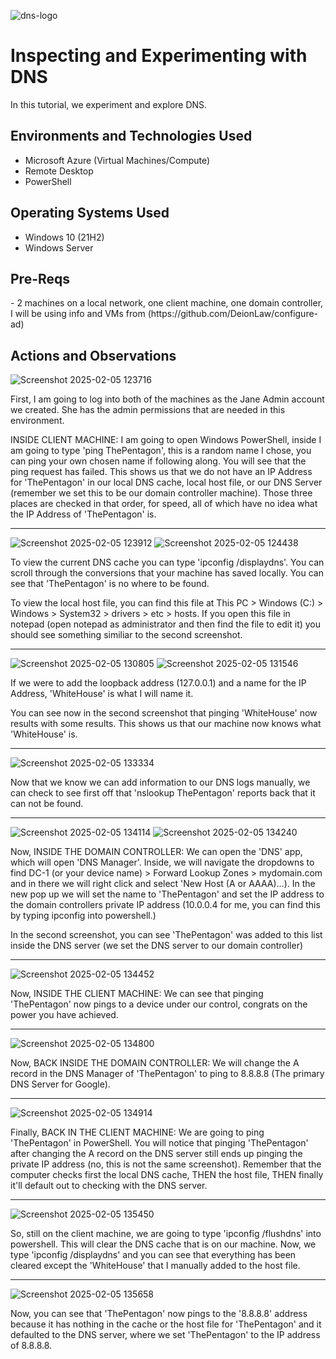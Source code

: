 <p align="center">

![dns-logo](https://github.com/user-attachments/assets/7f0fb8ce-3179-4fed-8418-c08731ccb982)


</p>

<h1>Inspecting and Experimenting with DNS</h1>
In this tutorial, we experiment and explore DNS.<br />

<h2>Environments and Technologies Used</h2>

- Microsoft Azure (Virtual Machines/Compute)
- Remote Desktop
- PowerShell              

<h2>Operating Systems Used </h2>

- Windows 10 (21H2)
- Windows Server

<h2>Pre-Reqs</h2>
- 2 machines on a local network, one client machine, one domain controller, I will be using info and VMs from (https://github.com/DeionLaw/configure-ad)

<h2>Actions and Observations</h2>

![Screenshot 2025-02-05 123716](https://github.com/user-attachments/assets/47aedc39-1c97-4839-92c8-afc23ea5c2b3)

<p>
  First, I am going to log into both of the machines as the Jane Admin account we created. She has the admin permissions that are needed in this environment. 
</p>

<p>
  INSIDE CLIENT MACHINE: I am going to open Windows PowerShell, inside I am going to type 'ping ThePentagon', this is a random name I chose, you can ping your own chosen name if following along. You will see that the ping request has failed. This shows us that we do not have an IP Address for 'ThePentagon' in our local DNS cache, local host file, or our DNS Server (remember we set this to be our domain controller machine). Those three places are checked in that order, for speed, all of which have no idea what the IP Address of 'ThePentagon' is.
</p>

---

![Screenshot 2025-02-05 123912](https://github.com/user-attachments/assets/c6896215-742d-428c-bd2f-9df848d2aa2e)
![Screenshot 2025-02-05 124438](https://github.com/user-attachments/assets/cb47f187-31ae-4f61-8cae-999152d54bad)


<p>
  To view the current DNS cache you can type 'ipconfig /displaydns'. You can scroll through the conversions that your machine has saved locally. You can see that 'ThePentagon' is no where to be found.
</p>

<p>
  To view the local host file, you can find this file at This PC > Windows (C:) > Windows > System32 > drivers > etc > hosts. If you open this file in notepad (open notepad as administrator and then find the file to edit it) you should see something similiar to the second screenshot.
</p>

---
![Screenshot 2025-02-05 130805](https://github.com/user-attachments/assets/4f6f9dfc-8b86-4437-9ceb-97008ccf2136)
![Screenshot 2025-02-05 131546](https://github.com/user-attachments/assets/fcffc2ad-238d-4a12-a888-4bfc9f9cfe0d)



<p>
  If we were to add the loopback address (127.0.0.1) and a name for the IP Address, 'WhiteHouse' is what I will name it.
</p>

<p>
  You can see now in the second screenshot that pinging 'WhiteHouse' now results with some results. This shows us that our machine now knows what 'WhiteHouse' is.
</p>

---

![Screenshot 2025-02-05 133334](https://github.com/user-attachments/assets/e57c695b-4039-47c6-94e2-6b7d9d63690a)


<p>
  Now that we know we can add information to our DNS logs manually, we can check to see first off that 'nslookup ThePentagon' reports back that it can not be found.
</p>

---

![Screenshot 2025-02-05 134114](https://github.com/user-attachments/assets/28733e7e-f8b9-45ff-a6ac-9862474a874a)
![Screenshot 2025-02-05 134240](https://github.com/user-attachments/assets/2f69b33d-128e-4f5a-8eb2-04d1f6d3f32d)


<p>
  Now, INSIDE THE DOMAIN CONTROLLER: We can open the 'DNS' app, which will open 'DNS Manager'. Inside, we will navigate the dropdowns to find DC-1 (or your device name) > Forward Lookup Zones > mydomain.com and in there we will right click and select 'New Host (A or AAAA)...). In the new pop up we will set the name to 'ThePentagon' and set the IP address to the domain controllers private IP address (10.0.0.4 for me, you can find this by typing ipconfig into powershell.)
</p>

<p>
  In the second screenshot, you can see 'ThePentagon' was added to this list inside the DNS server (we set the DNS server to our domain controller)
</p>

---

![Screenshot 2025-02-05 134452](https://github.com/user-attachments/assets/0cf4a8db-3fe5-43c9-96c3-129288b5d863)

<p>
Now, INSIDE THE CLIENT MACHINE: We can see that pinging 'ThePentagon' now pings to a device under our control, congrats on the power you have achieved.
</p>

---
![Screenshot 2025-02-05 134800](https://github.com/user-attachments/assets/e3675fa2-94b3-4795-90a2-df0d4a1a5686)


<p>
  Now, BACK INSIDE THE DOMAIN CONTROLLER: We will change the A record in the DNS Manager of 'ThePentagon' to ping to 8.8.8.8 (The primary DNS Server for Google).
</p>

---
![Screenshot 2025-02-05 134914](https://github.com/user-attachments/assets/02576c8e-3f67-4ab1-969a-a26bf4d55d5a)


<p>
  Finally, BACK IN THE CLIENT MACHINE: We are going to ping 'ThePentagon' in PowerShell. You will notice that pinging 'ThePentagon' after changing the A record on the DNS server still ends up pinging the private IP address (no, this is not the same screenshot). Remember that the computer checks first the local DNS cache, THEN the host file, THEN finally it'll default out to checking with the DNS server.
</p>

---

![Screenshot 2025-02-05 135450](https://github.com/user-attachments/assets/4fbe7daf-05d6-4ea5-ad19-bc85c8b3a838)


<p>
  So, still on the client machine, we are going to type 'ipconfig /flushdns' into powershell. This will clear the DNS cache that is on our machine. Now, we type 'ipconfig /displaydns' and you can see that everything has been cleared except the 'WhiteHouse' that I manually added to the host file.
</p>

---

![Screenshot 2025-02-05 135658](https://github.com/user-attachments/assets/5b7db920-6f64-401d-8176-1c41d399009e)

<p>
  Now, you can see that 'ThePentagon' now pings to the '8.8.8.8' address because it has nothing in the cache or the host file for 'ThePentagon' and it defaulted to the DNS server, where we set 'ThePentagon' to the IP address of 8.8.8.8.
</p>


